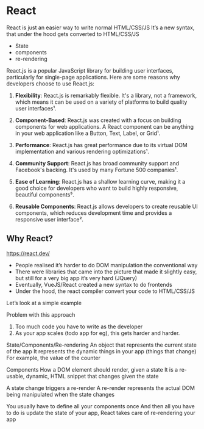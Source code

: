 # React
React is just an easier way to write normal HTML/CSS/JS
 It’s a new syntax, that under the hood gets converted to HTML/CSS/JS

- State
- components
- re-rendering

React.js is a popular JavaScript library for building user interfaces, particularly for single-page applications. Here are some reasons why developers choose to use React.js:

1. **Flexibility**: React.js is remarkably flexible. It's a library, not a framework, which means it can be used on a variety of platforms to build quality user interfaces¹.

2. **Component-Based**: React.js was created with a focus on building components for web applications. A React component can be anything in your web application like a Button, Text, Label, or Grid¹.

3. **Performance**: React.js has great performance due to its virtual DOM implementation and various rendering optimizations¹.

4. **Community Support**: React.js has broad community support and Facebook's backing. It's used by many Fortune 500 companies¹.

5. **Ease of Learning**: React.js has a shallow learning curve, making it a good choice for developers who want to build highly responsive, beautiful components⁵.

6. **Reusable Components**: React.js allows developers to create reusable UI components, which reduces development time and provides a responsive user interface².

## Why React?

https://react.dev/

- People realised it’s harder to do DOM manipulation the conventional way
- There were libraries that came into the picture that made it slightly easy, but still for a very big app it’s very hard (JQuery)
- Eventually, VueJS/React created a new syntax to do frontends
- Under the hood, the react compiler convert your code to HTML/CSS/JS

Let’s look at a simple example

Problem with this approach
1. Too much code you have to write as the developer
2. As your app scales (todo app for eg), this gets
harder and harder.

State/Components/Re-rendering
An object that represents the current state of the app
It represents the dynamic things in your app (things that change)
For example, the value of the counter

Components
How a DOM element should render, given a state
It is a re-usable, dynamic, HTML snippet that changes given the state

A state change triggers a re-render
A re-render represents the actual DOM being manipulated
when the state changes

You usually have to define all your components once
And then all you have to do is update the state of your app, React takes care of re-rendering your app



